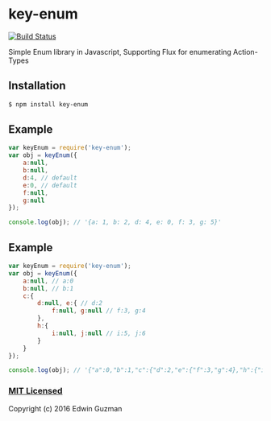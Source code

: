 # key-enum

[![Build Status](https://travis-ci.org/vudduu/key-enum.svg?branch=master)](https://travis-ci.org/vudduu/key-enum)

Simple Enum library in Javascript, Supporting Flux for enumerating Action-Types

## Installation

```sh
$ npm install key-enum
```

## Example

```js
var keyEnum = require('key-enum');
var obj = keyEnum({
    a:null,
    b:null,
    d:4, // default
    e:0, // default
    f:null,
    g:null
});

console.log(obj); // '{a: 1, b: 2, d: 4, e: 0, f: 3, g: 5}'
```

## Example

```js
var keyEnum = require('key-enum');
var obj = keyEnum({
    a:null, // a:0
    b:null, // b:1
    c:{
        d:null, e:{ // d:2
            f:null, g:null // f:3, g:4
        },
        h:{
            i:null, j:null // i:5, j:6
        }
    }
});

console.log(obj); // '{"a":0,"b":1,"c":{"d":2,"e":{"f":3,"g":4},"h":{"i":5,"j":6}}}'
```

### [MIT Licensed](LICENSE)
Copyright (c) 2016 Edwin Guzman
